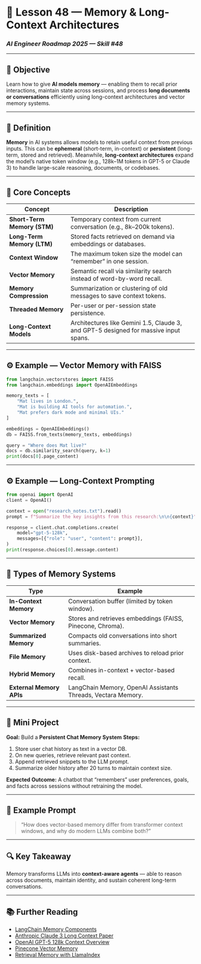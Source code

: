 # 🧠 Lesson 48 — Memory & Long-Context Architectures

### *AI Engineer Roadmap 2025 — Skill #48*

---

## 🎯 Objective

Learn how to give **AI models memory** — enabling them to recall prior interactions, maintain state across sessions, and process **long documents or conversations** efficiently using long-context architectures and vector memory systems.

---

## 🧩 Definition

**Memory** in AI systems allows models to retain useful context from previous inputs.
This can be **ephemeral** (short-term, in-context) or **persistent** (long-term, stored and retrieved).
Meanwhile, **long-context architectures** expand the model’s native token window (e.g., 128k–1M tokens in GPT-5 or Claude 3) to handle large-scale reasoning, documents, or codebases.

---

## 🧠 Core Concepts

| Concept                     | Description                                                                          |
| --------------------------- | ------------------------------------------------------------------------------------ |
| **Short-Term Memory (STM)** | Temporary context from current conversation (e.g., 8k–200k tokens).                  |
| **Long-Term Memory (LTM)**  | Stored facts retrieved on demand via embeddings or databases.                        |
| **Context Window**          | The maximum token size the model can “remember” in one session.                      |
| **Vector Memory**           | Semantic recall via similarity search instead of word-by-word recall.                |
| **Memory Compression**      | Summarization or clustering of old messages to save context tokens.                  |
| **Threaded Memory**         | Per-user or per-session state persistence.                                           |
| **Long-Context Models**     | Architectures like Gemini 1.5, Claude 3, and GPT-5 designed for massive input spans. |

---

## ⚙️ Example — Vector Memory with FAISS

```python
from langchain.vectorstores import FAISS
from langchain.embeddings import OpenAIEmbeddings

memory_texts = [
    "Mat lives in London.",
    "Mat is building AI tools for automation.",
    "Mat prefers dark mode and minimal UIs."
]

embeddings = OpenAIEmbeddings()
db = FAISS.from_texts(memory_texts, embeddings)

query = "Where does Mat live?"
docs = db.similarity_search(query, k=1)
print(docs[0].page_content)
```

---

## ⚙️ Example — Long-Context Prompting

```python
from openai import OpenAI
client = OpenAI()

context = open("research_notes.txt").read()
prompt = f"Summarize the key insights from this research:\n\n{context}"

response = client.chat.completions.create(
    model="gpt-5-128k",
    messages=[{"role": "user", "content": prompt}],
)
print(response.choices[0].message.content)
```

---

## 🧱 Types of Memory Systems

| Type                     | Example                                                      |
| ------------------------ | ------------------------------------------------------------ |
| **In-Context Memory**    | Conversation buffer (limited by token window).               |
| **Vector Memory**        | Stores and retrieves embeddings (FAISS, Pinecone, Chroma).   |
| **Summarized Memory**    | Compacts old conversations into short summaries.             |
| **File Memory**          | Uses disk-based archives to reload prior context.            |
| **Hybrid Memory**        | Combines in-context + vector-based recall.                   |
| **External Memory APIs** | LangChain Memory, OpenAI Assistants Threads, Vectara Memory. |

---

## 📘 Mini Project

**Goal:** Build a **Persistent Chat Memory System**
**Steps:**

1. Store user chat history as text in a vector DB.
2. On new queries, retrieve relevant past context.
3. Append retrieved snippets to the LLM prompt.
4. Summarize older history after 20 turns to maintain context size.

**Expected Outcome:**
A chatbot that “remembers” user preferences, goals, and facts across sessions without retraining the model.

---

## 🧠 Example Prompt

> “How does vector-based memory differ from transformer context windows, and why do modern LLMs combine both?”

---

## 🔍 Key Takeaway

Memory transforms LLMs into **context-aware agents** — able to reason across documents, maintain identity, and sustain coherent long-term conversations.

---

## 📚 Further Reading

* [LangChain Memory Components](https://python.langchain.com/docs/modules/memory/)
* [Anthropic Claude 3 Long Context Paper](https://www.anthropic.com/news/claude-3-family)
* [OpenAI GPT-5 128k Context Overview](https://platform.openai.com/docs/models)
* [Pinecone Vector Memory](https://docs.pinecone.io/)
* [Retrieval Memory with LlamaIndex](https://docs.llamaindex.ai/en/stable/module_guides/storing/memory.html)
